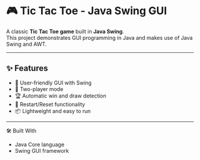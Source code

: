 # 🎮 Tic Tac Toe - Java Swing GUI

A classic **Tic Tac Toe game** built in **Java Swing**.  
This project demonstrates GUI programming in Java and makes use of Java Swing and AWT.

---

## ✨ Features
- 🎨 User-friendly GUI with Swing
- 👥 Two-player mode
- 🏆 Automatic win and draw detection
- 🔄 Restart/Reset functionality
- 📦 Lightweight and easy to run

---
🛠️ Built With
- Java
Core language
- Swing
GUI framework
